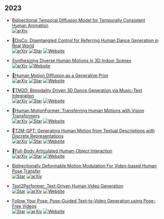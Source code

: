 ## 2023
+ [Bidirectional Temporal Diffusion Model for Temporally Consistent Human Animation](https://arxiv.org/abs/2307.00574)\
  [![arXiv](https://img.shields.io/badge/arXiv-b31b1b.svg)](https://arxiv.org/abs/2307.00574)

+ 🌟[DisCo: Disentangled Control for Referring Human Dance Generation in Real World](https://arxiv.org/abs/2307.00040)\
  [![arXiv](https://img.shields.io/badge/arXiv-b31b1b.svg)](https://arxiv.org/abs/2307.00040)
  [![Star](https://img.shields.io/github/stars/Wangt-CN/DisCo.svg?style=social&label=Star)](https://github.com/Wangt-CN/DisCo)
  [![Website](https://img.shields.io/badge/Website-9cf)](https://disco-dance.github.io/)

+ [Synthesizing Diverse Human Motions in 3D Indoor Scenes](https://arxiv.org/abs/2305.12411)\
  [![arXiv](https://img.shields.io/badge/arXiv-b31b1b.svg)](https://arxiv.org/abs/2305.12411)
  [![Website](https://img.shields.io/badge/Website-9cf)](https://zkf1997.github.io/DIMOS/)

+ 🌟[Human Motion Diffusion as a Generative Prior](https://arxiv.org/abs/2303.01418)\
  [![arXiv](https://img.shields.io/badge/arXiv-b31b1b.svg)](https://arxiv.org/abs/2303.01418)
  [![Star](https://img.shields.io/github/stars/priormdm/priormdm.svg?style=social&label=Star)](https://github.com/priormdm/priormdm)
  [![Website](https://img.shields.io/badge/Website-9cf)](https://priormdm.github.io/priorMDM-page/)

+ 🌟[TM2D: Bimodality Driven 3D Dance Generation via Music-Text Integration](https://arxiv.org/abs/2304.02419)\
  [![arXiv](https://img.shields.io/badge/arXiv-b31b1b.svg)](https://arxiv.org/abs/2304.02419)
  [![Star](https://img.shields.io/github/stars/Garfield-kh/TM2D.svg?style=social&label=Star)](https://github.com/Garfield-kh/TM2D)
  [![Website](https://img.shields.io/badge/Website-9cf)](https://garfield-kh.github.io/TM2D/)

+ 🌟[Human MotionFormer: Transferring Human Motions with Vision Transformers](https://arxiv.org/abs/2302.11306)\
  [![arXiv](https://img.shields.io/badge/arXiv-b31b1b.svg)](https://arxiv.org/abs/2302.11306)
  [![Star](https://img.shields.io/github/stars/KumapowerLIU/Human-MotionFormer.svg?style=social&label=Star)](https://github.com/KumapowerLIU/Human-MotionFormer)
  [![Website](https://img.shields.io/badge/Website-9cf)](https://garfield-kh.github.io/TM2D/)

+ 🌟[T2M-GPT: Generating Human Motion from Textual Descriptions with Discrete Representations](https://arxiv.org/abs/2301.06052)\
  [![arXiv](https://img.shields.io/badge/arXiv-b31b1b.svg)](https://arxiv.org/abs/2301.06052)
  [![Star](https://img.shields.io/github/stars/Mael-zys/T2M-GPT.svg?style=social&label=Star)](https://github.com/Mael-zys/T2M-GPT)
  [![Website](https://img.shields.io/badge/Website-9cf)](https://mael-zys.github.io/T2M-GPT/vis.html)

+ 🌟[Full-Body Articulated Human-Object Interaction](https://arxiv.org/abs/2212.10621)\
  [![arXiv](https://img.shields.io/badge/arXiv-b31b1b.svg)](https://arxiv.org/abs/2212.10621)
  [![Star](https://img.shields.io/github/stars/jnnan/chairs.svg?style=social&label=Star)](https://github.com/jnnan/chairs)
  [![Website](https://img.shields.io/badge/Website-9cf)](https://jnnan.github.io/project/chairs/)

+ [Bidirectionally Deformable Motion Modulation For Video-based Human Pose Transfer](https://arxiv.org/abs/2307.07754)  
  [![Star](https://img.shields.io/github/stars/rocketappslab/bdmm.svg?style=social&label=Star)](https://github.com/rocketappslab/bdmm)
  [![arXiv](https://img.shields.io/badge/arXiv-b31b1b.svg)](https://arxiv.org/abs/2307.07754)

+ [Text2Performer: Text-Driven Human Video Generation](https://arxiv.org/abs/2304.08483)  
  [![Star](https://img.shields.io/github/stars/yumingj/text2performer.svg?style=social&label=Star)](https://github.com/yumingj/text2performer)
  [![arXiv](https://img.shields.io/badge/arXiv-b31b1b.svg)](https://arxiv.org/abs/2304.08483)
  [![Website](https://img.shields.io/badge/Website-9cf)](https://yumingj.github.io/projects/Text2Performer.html)

+ [Follow Your Pose: Pose-Guided Text-to-Video Generation using Pose-Free Videos](https://arxiv.org/abs/2304.01186)  
  [![Star](https://img.shields.io/github/stars/mayuelala/followyourpose.svg?style=social&label=Star)](https://github.com/mayuelala/followyourpose)
  [![arXiv](https://img.shields.io/badge/arXiv-b31b1b.svg)](https://arxiv.org/abs/2304.01186)
  [![Website](https://img.shields.io/badge/Website-9cf)](https://follow-your-pose.github.io/)
